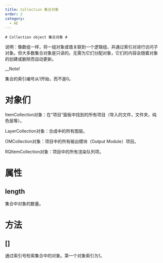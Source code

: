 ```yaml
---
title: Collection 集合对象
order: 2
category:
  - AE
---
```

    # Collection object 集合对象 #

说明：像数组一样，将一组对象或值关联到一个逻辑组，并通过索引对进行访问子对象。但大多数集合对象是只读的。无需为它们分配对象，它们的内容会随着对象的创建或删除而自动更新。

__Note!

集合的索引编号从1开始，而不是0。

# 对象们 #

ItemCollection对象：在“项目”面板中找到的所有项目（导入的文件，文件夹，纯色层等）。

LayerCollection对象：合成中的所有图层。

OMCollection对象：项目中的所有输出模块（Output Module）项目。

RQItemCollection对象：项目中的所有渲染队列项。

# 属性 #

## length #

集合中对象的数量。

# 方法 #

## [] #

通过索引号检索集合中的对象。第一个对象索引为1。

